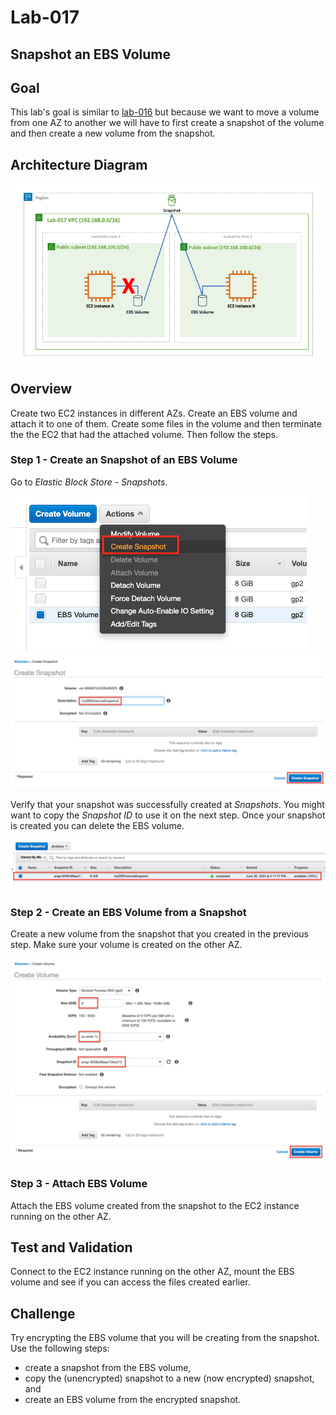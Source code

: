 # Lab-017

## Snapshot an EBS Volume

## Goal
This lab's goal is similar to [lab-016](../lab-016) but because we want to move a volume from one AZ to another we will have to first create a snapshot of the volume and then create a new volume from the snapshot.

## Architecture Diagram
![lab-017-arch-01](images/lab-017-arch-01.png)

## Overview

Create two EC2 instances in different AZs. Create an EBS volume and attach it to one of them. Create some files in the volume and then terminate the the EC2 that had the attached volume. Then follow the steps.

### Step 1 - Create an Snapshot of an EBS Volume

Go to *Elastic Block Store - Snapshots*.

![lab-017-scrn-01](images/lab-017-scrn-01.png)
![lab-017-scrn-02](images/lab-017-scrn-02.png)

Verify that your snapshot was successfully created at *Snapshots*. You might want to copy the *Snapshot ID* to use it on the next step. Once your snapshot is created you can delete the EBS volume.

![lab-017-scrn-03](images/lab-017-scrn-03.png)

### Step 2 - Create an EBS Volume from a Snapshot

Create a new volume from the snapshot that you created in the previous step. Make sure your volume is created on the other AZ.

![lab-017-scrn-04](images/lab-017-scrn-04.png)

### Step 3 - Attach EBS Volume

Attach the EBS volume created from the snapshot to the EC2 instance running on the other AZ.

## Test and Validation

Connect to the EC2 instance running on the other AZ, mount the EBS volume and see if you can access the files created earlier.

## Challenge

Try encrypting the EBS volume that you will be creating from the snapshot. Use the following steps:

* create a snapshot from the EBS volume,
* copy the (unencrypted) snapshot to a new (now encrypted) snapshot, and
* create an EBS volume from the encrypted snapshot.

